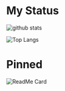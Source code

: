 # My Status
![github stats](https://github-readme-stats.vercel.app/api?username=ZeroThink-01&show_icons=true&theme=radical)

![Top Langs](https://github-readme-stats.vercel.app/api/top-langs/?username=ZeroThink-01&layout=compact&theme=radical)

# Pinned
![ReadMe Card](https://github-readme-stats.vercel.app/api/pin/?username=ZeroThink-01&repo=github-readme-stats&theme=radical)

